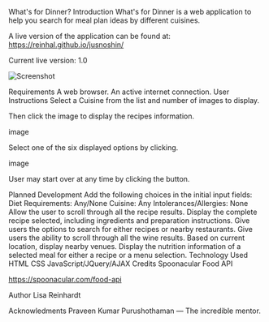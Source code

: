 What's for Dinner?
Introduction
What's for Dinner is a web application to help you search for meal plan ideas by different cuisines.

A live version of the application can be found at: https://reinhal.github.io/jusnoshin/

Current live version: 1.0

![Screenshot](screenshot.png)


Requirements
A web browser.
An active internet connection.
User Instructions
Select a Cuisine from the list and number of images to display.

Then click the image to display the recipes information.

image

Select one of the six displayed options by clicking.

image

User may start over at any time by clicking the button.

Planned Development
Add the following choices in the initial input fields:
Diet Requirements: Any/None
Cuisine: Any
Intolerances/Allergies: None
Allow the user to scroll through all the recipe results.
Display the complete recipe selected, including ingredients and preparation instructions.
Give users the options to search for either recipes or nearby restaurants.
Give users the ability to scroll through all the wine results.
Based on current location, display nearby venues.
Display the nutrition information of a selected meal for either a recipe or a menu selection.
Technology Used
HTML
CSS
JavaScript/JQuery/AJAX
Credits
Spoonacular Food API

https://spoonacular.com/food-api

Author
Lisa Reinhardt

Acknowledments
Praveen Kumar Purushothaman — The incredible mentor.

